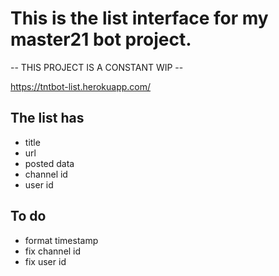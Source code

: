 # This is the list interface for my master21 bot project.

-- THIS PROJECT IS A CONSTANT WIP --

https://tntbot-list.herokuapp.com/

## The list has
* title
* url
* posted data
* channel id
* user id

## To do
* format timestamp
* fix channel id
* fix user id
